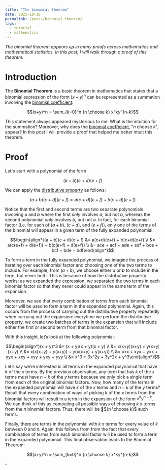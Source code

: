 ```yaml
---
title: "The binomial theorem"
date: 2023-10-16
permalink: /posts/binomial_theorem/
tags:
  - tutorial
  - mathematics
---
```


_The binomial theorem appears up in many proofs across mathematics and mathematical statistics. In this post, I will walk through a proof of this theorem._

Introduction
============

The **Binomial Theorem** is a basic theorem in mathematics that states that a binomial expression of the form $(x+y)^n$ can be represented as a summation involving the [binomial coefficient](https://en.wikipedia.org/wiki/Binomial_coefficient):

$$(x+y)^n = \sum_{k=0}^n {n \choose k} x^ky^{n-k}$$

This statement always appeared mysterious to me. What is the intuition for the summation? Moreover, why does the [binomial coefficient](https://en.wikipedia.org/wiki/Binomial_coefficient), "$n$ choose $k$", appear? In this post I will provide a proof that helped me better intuit this theorem. 

Proof
=====

Let's start with a polynomial of the form

$$(a + b)(c + d)(e + f)$$

We can apply the [distributive property](https://en.wikipedia.org/wiki/Distributive_property) as follows:

$$(a + b)(c + d)(e + f) = a(c+d)(e+f) + b(c+d)(e+f)$$

Notice that the first and second terms are two separate polynomials involving $a$ and $b$ where the first _only_ involves $a$, but not $b$, whereas the second polynomial _only_ involves $b$, but not $a$. In fact, for each binomial factor (i.e. for each of
$(a + b)$, $(c + d)$, and $(e + f)$), only one of the terms of the binomial will appear in a given term of the fully expanded polynomial. 

$$\begin{align*}(a + b)(c + d)(e + f) &= a(c+d)(e+f) + b(c+d)(e+f) \\ &= a(c(e+f) + d(e+f)) + b(c(e+f) + d(e+f)) \\ &= ace + acf + ade + adf + bce + bcf + bde + bdf\end{align*}$$

To form a term in the fully expanded polynomial, we imagine the process of iterating over each binomial factor and choosing _one_ of the two terms to include. For example, from $(a+b)$, we choose either $a$ or $b$ to include in the term, but never both. This is because of how the distributive property works: as we expanded the expression, we separated the two terms in each binomial factor so that they never could appear in the same term of the expansion.

Moreover, we see that _every_ combination of terms from each binomial factor will be used to form a term in the expanded polynomial. Again, this occurs from the process of carrying out the distributive property repeatedly when carrying out the expansion: everytime we perform the distributive property, we create two batches of terms in the expansion that will include either the first or second term from that binomial factor.

With this insight,  let’s look at the following polynomial: 

$$\begin{align*}(x + y)^3 &= (x + y)(x + y)(x + y) \\ &= x(x+y)(x+y) + y(x+y)(x+y) \\ &= x(x(x+y) + y(x+y)) + y(x(x+y) + y(x+y)) \\ &= xxx + xyx + yxx + yyx + xxy + xyy + yxy + yyy \\ &= x^3 + 3x^2y + 3y^2x + y^3\end{align*}$$

Let’s say we’re interested in all terms in the expanded polynomial that have $k$ of the $x$ terms. By the previous observation, any term that has $k$ of the $x$ terms must have $n − k$ of the $y$ terms because we only pick a single term from each of the original binomial factors.  Now, how many of the terms in the expanded polynomial will have $k$ of the $x$ terms and $n-k$ of the $y$ terms? Recall that every combination of ways of picking $k$ of the $x$ terms from the binomial factors will result in a term in the expansion of the form $x^ky^{n-k}$. We can think of this as computing all possible ways of choosing $k$ $x$ terms from the $n$ binomial factors. Thus, there will be ${n \choose k}$ such terms.

Finally, there are terms in the polynomial with $k$ $x$ terms for every value of $k$ between $0$ and $n$. Again, this follows from from the fact that every combination of terms from each binomial factor will be used to form a term in the expanded polynomial. This final observation leads to the Binomial Theorem:

$$(x+y)^n = \sum_{k=0}^n {n \choose k} x^ky^{n-k}$$

$\square$

